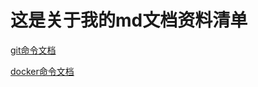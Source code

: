 # 这是关于我的md文档资料清单

[git命令文档](https://github.com/iSteinsGate/note/blob/master/git.md)

[docker命令文档](https://github.com/iSteinsGate/note/blob/master/docker.md)